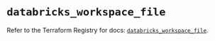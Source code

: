 # `databricks_workspace_file`

Refer to the Terraform Registry for docs: [`databricks_workspace_file`](https://registry.terraform.io/providers/databricks/databricks/1.96.0/docs/resources/workspace_file).
